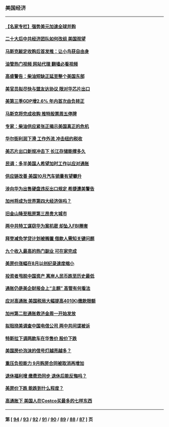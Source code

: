 ### 美国经济
---
#### [【名家专栏】强势美元加速全球并购](../../pages/ncid1078158/n13854793.md?10290845) 
#### [二十大后中共经济团队如何改组 美国观望](../../pages/ncid1078158/n13854967.md?10290845) 
#### [马斯克敲定收购后首发推：让小鸟获自由身](../../pages/ncid1078158/n13854726.md?10290845) 
#### [油管热门视频 网站代理 翻墙必看视频](http://132.145.103.77:81/youtube.html?10290845)
#### [高盛警告：柴油短缺正延至整个美国东部](../../pages/ncid1078158/n13854641.md?10290845) 
#### [美官员拟尽快与盟友达协议 限对华芯片出口](../../pages/ncid1078158/n13854250.md?10290845) 
#### [美第三季GDP增2.6% 年内首次由负转正](../../pages/ncid1078158/n13854063.md?10290845) 
#### [马斯克将完成收购 推特股票周五停牌](../../pages/ncid1078158/n13853984.md?10290845) 
#### [专家：柴油供应紧张正揭示美国真正的危机](../../pages/ncid1078158/n13853562.md?10290845) 
#### [华尔街利润下滑 工作外流 冲击纽约税收](../../pages/ncid1078158/n13853631.md?10290845) 
#### [美芯片出口新规冲击下 长江存储能撑多久](../../pages/ncid1078158/n13853534.md?10290845) 
#### [民调：多半美国人希望加时工作以应对通胀](../../pages/ncid1078158/n13853477.md?10290845) 
#### [供应链改善 美国10月汽车销量有望攀升](../../pages/ncid1078158/n13853459.md?10290845) 
#### [涉向华为出售硬盘违反出口规定 希捷遭美警告](../../pages/ncid1078158/n13853447.md?10290845) 
#### [加州将成为世界第四大经济体吗？](../../pages/ncid1078158/n13853043.md?10290845) 
#### [旧金山降至租房第三昂贵大城市](../../pages/ncid1078158/n13852975.md?10290845) 
#### [两中共特工谋窃华为案机密 却坠入FBI圈套](../../pages/ncid1078158/n13852895.md?10290845) 
#### [拜登减免学贷计划被搁置 借款人需知关键问题](../../pages/ncid1078158/n13852793.md?10290845) 
#### [九个收入最高的热门副业 可在家完成](../../pages/ncid1078158/n13851097.md?10290845) 
#### [美房价涨幅在8月以创纪录速度缩小](../../pages/ncid1078158/n13852739.md?10290845) 
#### [投资者甩脱中国资产 离岸人民币跌至历史最低](../../pages/ncid1078158/n13852379.md?10290845) 
#### [通胀仍是美企财报会上“主题” 高管有何看法](../../pages/ncid1078158/n13852122.md?10290845) 
#### [应对高通胀 美国税局大幅提高401(K)缴款限额](../../pages/ncid1078158/n13852062.md?10290845) 
#### [加州第二批通胀救济金周一开始发放](../../pages/ncid1078158/n13852113.md?10290845) 
#### [拟阻挠美调查中国电信公司 两中共间谍被诉](../../pages/ncid1078158/n13851990.md?10290845) 
#### [特斯拉下调两款车在华售价 股价下跌](../../pages/ncid1078158/n13851833.md?10290845) 
#### [美国房价泡沫的信号灯越亮越多？](../../pages/ncid1078158/n13851656.md?10290845) 
#### [重压负担能力 9月购房合同被取消再增加](../../pages/ncid1078158/n13851540.md?10290845) 
#### [退休福利增 缴费恐同步 退休后能反悔吗？](../../pages/ncid1078158/n13851500.md?10290845) 
#### [美房价下跌 能跌到什么程度？](../../pages/ncid1078158/n13851296.md?10290845) 
#### [高通胀下 美国人在Costco买最多的七样东西](../../pages/ncid1078158/n13850513.md?10290845) 

---
#### 第 [ [94](./94.md?10290845) / [93](./93.md?10290845) / [92](./92.md?10290845) / [91](./91.md?10290845) / [90](./90.md?10290845) / [89](./89.md?10290845) / [88](./88.md?10290845) / [87](./87.md?10290845) ] 页
